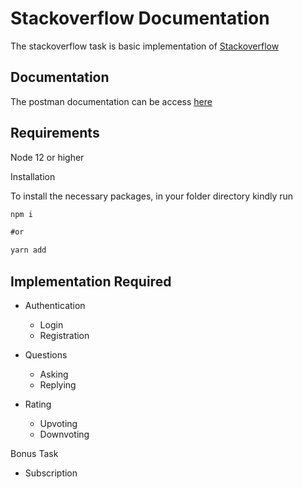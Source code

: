 # Stackoverflow Documentation

The stackoverflow task is basic implementation of [Stackoverflow](https://stackoverflow.com)

## Documentation
The postman documentation can be access [here](#)


## Requirements
Node 12 or higher


Installation

To install the necessary packages, in your folder directory kindly run

```markdown
npm i

#or

yarn add
```

## Implementation Required
* Authentication
    * Login
    * Registration
    
* Questions 
    * Asking
    * Replying
    
* Rating
    * Upvoting
    * Downvoting
    
Bonus Task
* Subscription



